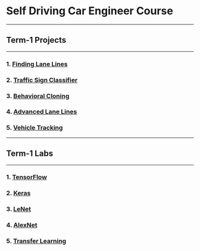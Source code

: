 # **Self Driving Car Engineer Course**

---

## Term-1 Projects

---

### 1. [Finding Lane Lines](./T1P1-Finding-Lane-Lines)

### 2. [Traffic Sign Classifier](./T1P2-Traffic-Sign-Classifier)

### 3. [Behavioral Cloning](./T1P3-Behavioral-Cloning)

### 4. [Advanced Lane Lines](./T1P4-Advanced-Lane-Lines)

### 5. [Vehicle Tracking](./T1P5-Vehicle-Tracking)

---

## Term-1 Labs

---

### 1. [TensorFlow](./CarND-TensorFlow-Lab)

### 2. [Keras](./CarND-Keras-Lab)

### 3. [LeNet](./CarND-LeNet-Lab)

### 4. [AlexNet](./CarND-Alexnet-Feature-Extraction)

### 5. [Transfer Learning](./CarND-Transfer-Learning-Lab)

